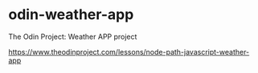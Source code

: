 # odin-weather-app
The Odin Project: Weather APP project


https://www.theodinproject.com/lessons/node-path-javascript-weather-app
